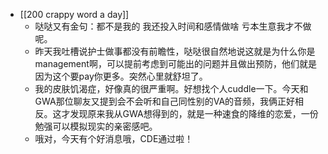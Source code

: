 - [[200 crappy word a day]]
	- 哒哒又有金句：都不是我的 我还投入时间和感情做啥 亏本生意我才不做呢。
	- 昨天我吐槽说护士做事都没有前瞻性，哒哒很自然地说这就是为什么你是management啊，可以提前考虑到可能出的问题并且做出预防，他们就是因为这个要pay你更多。突然心里就舒坦了。
	- 我的皮肤饥渴症，好像真的很严重啊。好想找个人cuddle一下。今天和GWA那位聊友又提到会不会听和自己同性别的VA的音频，我俩正好相反。这才发现原来我从GWA想得到的，就是一种速食的降维的恋爱，一份勉强可以模拟现实的亲密感吧。
	- 哦对，今天有个好消息哦，CDE通过啦！